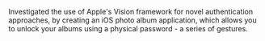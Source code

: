 Investigated the use of Apple's Vision framework for novel authentication approaches, by creating an iOS photo album application, which allows you to unlock your albums using a physical password - a series of gestures.
